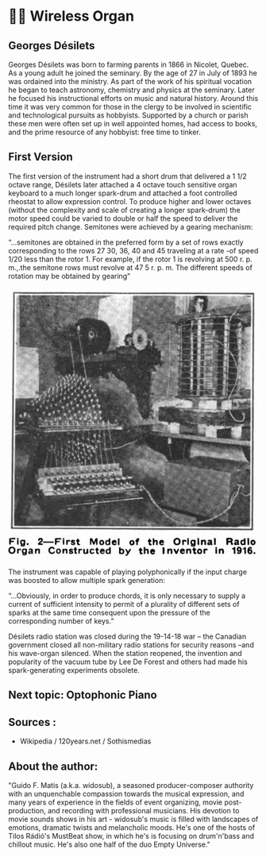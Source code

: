 # 📡🧠 Wireless Organ

## Georges Désilets
Georges Désilets was born to farming parents in 1866 in Nicolet, Quebec. As a young adult he joined the
seminary. By the age of 27 in July of 1893 he was ordained into the ministry. As part of the work of his spiritual
vocation he began to teach astronomy, chemistry and physics at the seminary. Later he focused his instructional
efforts on music and natural history. Around this time it was very common for those in the clergy to be involved in
scientific and technological pursuits as hobbyists. Supported by a church or parish these men were often set up in
well appointed homes, had access to books, and the prime resource of any hobbyist: free time to tinker.

## First Version
The first version of the instrument had a short drum that delivered a
1 1/2 octave range, Désilets later attached a 4 octave touch
sensitive organ keyboard to a much longer spark-drum and attached
a foot controlled rheostat to allow expression control.
To produce higher and lower octaves (without the complexity
and scale of creating a longer spark-drum) the motor speed could
be varied to double or half the speed to deliver the required pitch
change. Semitones were achieved by a gearing mechanism:

“…semitones are obtained in the preferred form by a set of rows
exactly corresponding to the rows 27 30, 36, 40 and 45 traveling
at a rate -of speed 1/20 less than the rotor 1. For example, if the
rotor 1 is revolving at 500 r. p. m.,.the semitone rows must revolve
at 47 5 r. p. m. The different speeds of rotation may be obtained
by gearing”

![A one-octave early Prototype of the Wireless Organ](_static/images/wireless-organ/raido-organ.png)

The instrument was capable of playing polyphonically if the
input charge was boosted to allow multiple spark generation:

“…Obviously, in order to produce chords, it is only necessary to supply a current of sufficient intensity to permit
of a plurality of different sets of sparks at the same time consequent upon the pressure of the corresponding
number of keys.”

Désilets radio station was closed during the 19-14-18 war – the Canadian government closed all non-military
radio stations for security reasons –and his wave-organ silenced. When the station reopened, the invention and
popularity of the vacuum tube by Lee De Forest and others had made his spark-generating experiments obsolete.

## Next topic: Optophonic Piano

## Sources :
- Wikipedia / 120years.net / Sothismedias

## About the author:

"Guido F. Matis (a.k.a. widosub), a seasoned producer-composer authority with an unquenchable compassion towards the musical
expression, and many years of experience in the fields of event organizing, movie post-production, and recording with professional
musicians. His devotion to movie sounds shows in his art - widosub's music is filled with landscapes of emotions, dramatic twists and
melancholic moods. He's one of the hosts of Tilos Rádió's MustBeat show, in which he's is focusing on drum'n'bass and chillout
music. He's also one half of the duo Empty Universe."